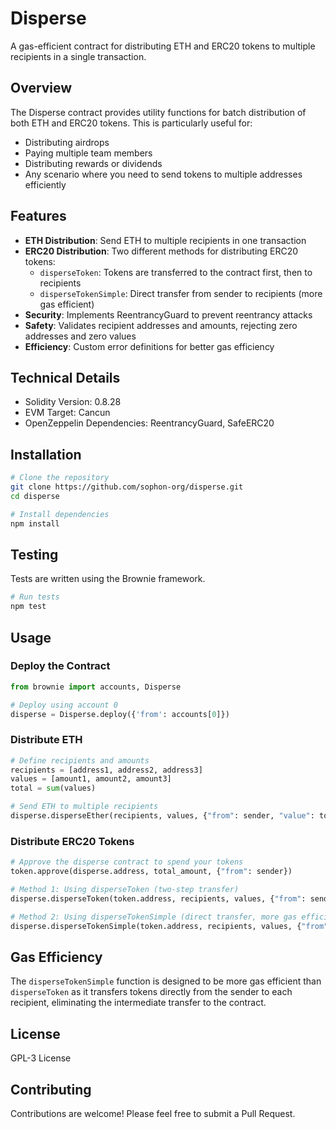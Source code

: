 # Disperse

A gas-efficient contract for distributing ETH and ERC20 tokens to multiple recipients in a single transaction.

## Overview

The Disperse contract provides utility functions for batch distribution of both ETH and ERC20 tokens. This is particularly useful for:

- Distributing airdrops
- Paying multiple team members
- Distributing rewards or dividends
- Any scenario where you need to send tokens to multiple addresses efficiently

## Features

- **ETH Distribution**: Send ETH to multiple recipients in one transaction
- **ERC20 Distribution**: Two different methods for distributing ERC20 tokens:
  - `disperseToken`: Tokens are transferred to the contract first, then to recipients
  - `disperseTokenSimple`: Direct transfer from sender to recipients (more gas efficient)
- **Security**: Implements ReentrancyGuard to prevent reentrancy attacks
- **Safety**: Validates recipient addresses and amounts, rejecting zero addresses and zero values
- **Efficiency**: Custom error definitions for better gas efficiency

## Technical Details

- Solidity Version: 0.8.28
- EVM Target: Cancun
- OpenZeppelin Dependencies: ReentrancyGuard, SafeERC20

## Installation

```bash
# Clone the repository
git clone https://github.com/sophon-org/disperse.git
cd disperse

# Install dependencies
npm install
```

## Testing

Tests are written using the Brownie framework.

```bash
# Run tests
npm test
```

## Usage

### Deploy the Contract

```python
from brownie import accounts, Disperse

# Deploy using account 0
disperse = Disperse.deploy({'from': accounts[0]})
```

### Distribute ETH

```python
# Define recipients and amounts
recipients = [address1, address2, address3]
values = [amount1, amount2, amount3]
total = sum(values)

# Send ETH to multiple recipients
disperse.disperseEther(recipients, values, {"from": sender, "value": total})
```

### Distribute ERC20 Tokens

```python
# Approve the disperse contract to spend your tokens
token.approve(disperse.address, total_amount, {"from": sender})

# Method 1: Using disperseToken (two-step transfer)
disperse.disperseToken(token.address, recipients, values, {"from": sender})

# Method 2: Using disperseTokenSimple (direct transfer, more gas efficient)
disperse.disperseTokenSimple(token.address, recipients, values, {"from": sender})
```

## Gas Efficiency

The `disperseTokenSimple` function is designed to be more gas efficient than `disperseToken` as it transfers tokens directly from the sender to each recipient, eliminating the intermediate transfer to the contract.

## License

GPL-3 License

## Contributing

Contributions are welcome! Please feel free to submit a Pull Request.